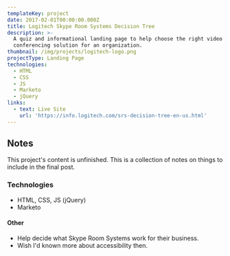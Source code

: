 ```yaml
---
templateKey: project
date: 2017-02-01T00:00:00.000Z
title: Logitech Skype Room Systems Decision Tree
description: >-
  A quiz and informational landing page to help choose the right video
  conferencing solution for an organization.
thumbnail: /img/projects/logitech-logo.png
projectType: Landing Page
technologies:
  - HTML
  - CSS
  - JS
  - Marketo
  - jQuery
links:
  - text: Live Site
    url: 'https://info.logitech.com/srs-decision-tree-en-us.html'
---
```


## Notes
This project's content is unfinished. This is a collection of notes on things to include in the final post.

### Technologies
- HTML, CSS, JS (jQuery)
- Marketo

#### Other
- Help decide what Skype Room Systems work for their business.
- Wish I'd known more about accessibility then.
